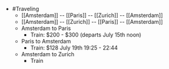 - #Traveling
	- [[Amsterdam]]  -- [[Paris]] -- [[Zurich]] -- [[Amsterdam]]
	- [[Amsterdam]]  -- [[Zurich]] -- [[Paris]] -- [[Amsterdam]]
	- Amsterdam to Paris
		- Train: $200 - $300 (departs July 15th noon)
	- Paris to Amsterdam
		- Train: $128  July 19th 19:25 - 22:44
	- Amsterdam to Zurich
		- Train